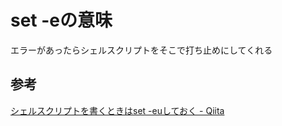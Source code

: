 # set -eの意味

エラーがあったらシェルスクリプトをそこで打ち止めにしてくれる

## 参考
[シェルスクリプトを書くときはset -euしておく - Qiita](https://qiita.com/youcune/items/fcfb4ad3d7c1edf9dc96)